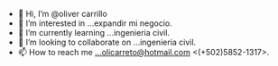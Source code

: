 - 👋 Hi, I’m @oliver carrillo
- 👀 I’m interested in ...expandir mi negocio.
- 🌱 I’m currently learning ...ingenieria civil.
- 💞️ I’m looking to collaborate on ...ingenieria civil.
- 📫 How to reach me ...olicarreto@hotmail.com <(+502)5852-1317>.

<!---
oliver30980117/oliver30980117 is a ✨ special ✨ repository because its `README.md` (this file) appears on your GitHub profile.
You can click the Preview link to take a look at your changes.
--->
